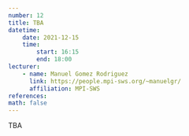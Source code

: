 ```yaml
---
number: 12
title: TBA
datetime:
    date: 2021-12-15
    time: 
        start: 16:15
        end: 18:00
lecturer: 
    - name: Manuel Gomez Rodriguez
      link: https://people.mpi-sws.org/~manuelgr/
      affiliation: MPI-SWS
references:
math: false
---
```


TBA